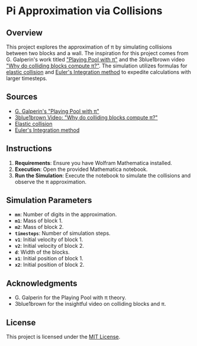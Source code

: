 # Pi Approximation via Collisions

## Overview

This project explores the approximation of π by simulating collisions between two blocks and a wall. The inspiration for this project comes from G. Galperin's work titled ["Playing Pool with π"](https://www.maths.tcd.ie/~lebed/Galperin.%20Playing%20pool%20with%20pi.pdf) and the 3blue1brown video ["Why do colliding blocks compute π?"](https://www.youtube.com/watch?v=HEfHFsfGXjs). The simulation utilizes  formulas for [elastic collision](https://en.wikipedia.org/wiki/Elastic_collision) and [Euler's Integration method](https://en.wikipedia.org/wiki/Euler_method) to expedite calculations with larger timesteps.

## Sources

- [G. Galperin's "Playing Pool with π"](https://www.maths.tcd.ie/~lebed/Galperin.%20Playing%20pool%20with%20pi.pdf)
- [3blue1brown Video: "Why do colliding blocks compute π?"](https://www.youtube.com/watch?v=HEfHFsfGXjs)
- [Elastic collision](https://en.wikipedia.org/wiki/Elastic_collision)
- [Euler's Integration method](https://en.wikipedia.org/wiki/Euler_method)

## Instructions

1. **Requirements**: Ensure you have Wolfram Mathematica installed.
2. **Execution**: Open the provided Mathematica notebook.
3. **Run the Simulation**: Execute the notebook to simulate the collisions and observe the π approximation.

## Simulation Parameters

- **`mn`**: Number of digits in the approximation.
- **`m1`**: Mass of block 1.
- **`m2`**: Mass of block 2.
- **`timesteps`**: Number of simulation steps.
- **`v1`**: Initial velocity of block 1.
- **`v2`**: Initial velocity of block 2.
- **`d`**: Width of the blocks.
- **`x1`**: Initial position of block 1.
- **`x2`**: Initial position of block 2.

## Acknowledgments

- G. Galperin for the Playing Pool with π theory.
- 3blue1brown for the insightful video on colliding blocks and π.

## License

This project is licensed under the [MIT License](LICENSE.md).
